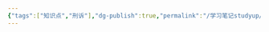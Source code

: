 ```yaml
---
{"tags":["知识点","刑诉"],"dg-publish":true,"permalink":"/学习笔记studyup/刑事诉讼法/虚假破产罪/","dgPassFrontmatter":true,"created":"2024-11-02T11:36:32.192+08:00","updated":"2024-11-02T11:36:32.603+08:00"}
---
```


